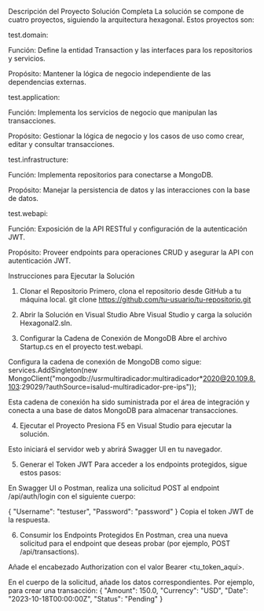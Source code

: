 Descripción del Proyecto
Solución Completa
La solución se compone de cuatro proyectos, siguiendo la arquitectura hexagonal. Estos proyectos son:

test.domain:

Función: Define la entidad Transaction y las interfaces para los repositorios y servicios.

Propósito: Mantener la lógica de negocio independiente de las dependencias externas.

test.application:

Función: Implementa los servicios de negocio que manipulan las transacciones.

Propósito: Gestionar la lógica de negocio y los casos de uso como crear, editar y consultar transacciones.

test.infrastructure:

Función: Implementa repositorios para conectarse a MongoDB.

Propósito: Manejar la persistencia de datos y las interacciones con la base de datos.

test.webapi:

Función: Exposición de la API RESTful y configuración de la autenticación JWT.

Propósito: Proveer endpoints para operaciones CRUD y asegurar la API con autenticación JWT.


Instrucciones para Ejecutar la Solución
1. Clonar el Repositorio
Primero, clona el repositorio desde GitHub a tu máquina local.
git clone https://github.com/tu-usuario/tu-repositorio.git
2. Abrir la Solución en Visual Studio
Abre Visual Studio y carga la solución Hexagonal2.sln.

3. Configurar la Cadena de Conexión de MongoDB
Abre el archivo Startup.cs en el proyecto test.webapi.

Configura la cadena de conexión de MongoDB como sigue:
services.AddSingleton<IMongoClient>(new MongoClient("mongodb://usrmultiradicador:multiradicador*2020@20.109.8.103:29029/?authSource=isalud-multiradicador-pre-ips"));

Esta cadena de conexión ha sido suministrada por el área de integración y conecta a una base de datos MongoDB para almacenar transacciones.

4. Ejecutar el Proyecto
Presiona F5 en Visual Studio para ejecutar la solución.

Esto iniciará el servidor web y abrirá Swagger UI en tu navegador.

5. Generar el Token JWT
Para acceder a los endpoints protegidos, sigue estos pasos:

En Swagger UI o Postman, realiza una solicitud POST al endpoint /api/auth/login con el siguiente cuerpo:

{
    "Username": "testuser",
    "Password": "password"
}
Copia el token JWT de la respuesta.

6. Consumir los Endpoints Protegidos
En Postman, crea una nueva solicitud para el endpoint que deseas probar (por ejemplo, POST /api/transactions).

Añade el encabezado Authorization con el valor Bearer <tu_token_aquí>.

En el cuerpo de la solicitud, añade los datos correspondientes. Por ejemplo, para crear una transacción:
{
    "Amount": 150.0,
    "Currency": "USD",
    "Date": "2023-10-18T00:00:00Z",
    "Status": "Pending"
}
